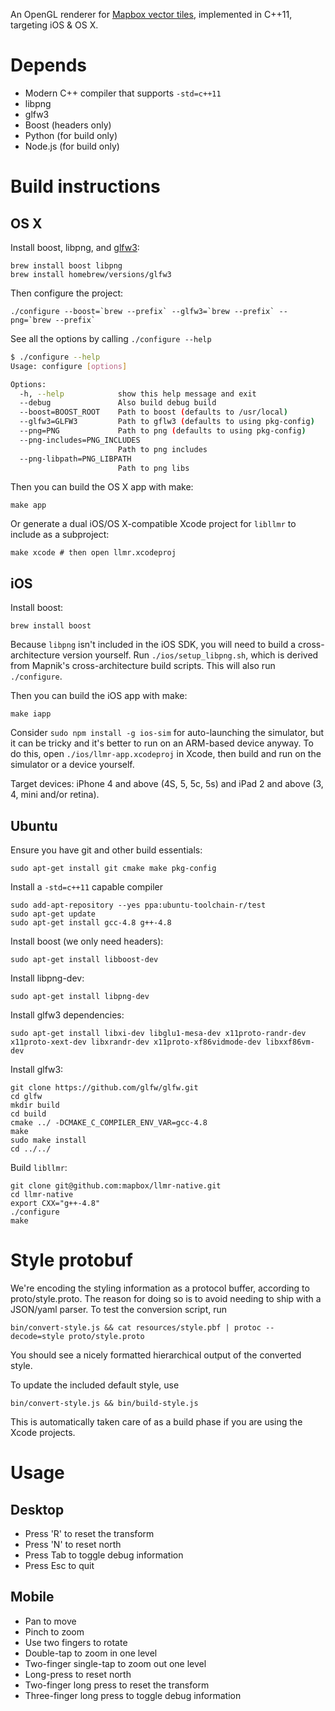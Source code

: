 An OpenGL renderer for [Mapbox vector tiles](https://www.mapbox.com/blog/vector-tiles),
implemented in C++11, targeting iOS & OS X.

# Depends

 - Modern C++ compiler that supports `-std=c++11`
 - libpng
 - glfw3
 - Boost (headers only)
 - Python (for build only)
 - Node.js (for build only)

# Build instructions

## OS X

Install boost, libpng, and [glfw3](http://www.glfw.org/docs/latest/):

```
brew install boost libpng
brew install homebrew/versions/glfw3
```

Then configure the project:

    ./configure --boost=`brew --prefix` --glfw3=`brew --prefix` --png=`brew --prefix`

See all the options by calling `./configure --help`

```sh
$ ./configure --help
Usage: configure [options]

Options:
  -h, --help            show this help message and exit
  --debug               Also build debug build
  --boost=BOOST_ROOT    Path to boost (defaults to /usr/local)
  --glfw3=GLFW3         Path to gflw3 (defaults to using pkg-config)
  --png=PNG             Path to png (defaults to using pkg-config)
  --png-includes=PNG_INCLUDES
                        Path to png includes
  --png-libpath=PNG_LIBPATH
                        Path to png libs
```

Then you can build the OS X app with make:

    make app

Or generate a dual iOS/OS X-compatible Xcode project for `libllmr` to include as a subproject:

    make xcode # then open llmr.xcodeproj

## iOS

Install boost: 

    brew install boost

Because `libpng` isn't included in the iOS SDK, you will need to build a cross-architecture version yourself. Run `./ios/setup_libpng.sh`, which is derived from Mapnik's cross-architecture build scripts. This will also run `./configure`. 

Then you can build the iOS app with make: 

    make iapp

Consider `sudo npm install -g ios-sim` for auto-launching the simulator, but it can be tricky and it's better to run on an ARM-based device anyway. To do this, open `./ios/llmr-app.xcodeproj` in Xcode, then build and run on the simulator or a device yourself. 

Target devices: iPhone 4 and above (4S, 5, 5c, 5s) and iPad 2 and above (3, 4, mini and/or retina). 

## Ubuntu

Ensure you have git and other build essentials:

    sudo apt-get install git cmake make pkg-config

Install a `-std=c++11` capable compiler

    sudo add-apt-repository --yes ppa:ubuntu-toolchain-r/test
    sudo apt-get update
    sudo apt-get install gcc-4.8 g++-4.8

Install boost (we only need headers):

    sudo apt-get install libboost-dev

Install libpng-dev:

    sudo apt-get install libpng-dev

Install glfw3 dependencies:

    sudo apt-get install libxi-dev libglu1-mesa-dev x11proto-randr-dev x11proto-xext-dev libxrandr-dev x11proto-xf86vidmode-dev libxxf86vm-dev

Install glfw3:

    git clone https://github.com/glfw/glfw.git
    cd glfw
    mkdir build
    cd build
    cmake ../ -DCMAKE_C_COMPILER_ENV_VAR=gcc-4.8
    make
    sudo make install
    cd ../../

Build `libllmr`:

    git clone git@github.com:mapbox/llmr-native.git
    cd llmr-native
    export CXX="g++-4.8"
    ./configure
    make

# Style protobuf

We're encoding the styling information as a protocol buffer, according to
proto/style.proto. The reason for doing so is to avoid needing to ship with a
JSON/yaml parser. To test the conversion script, run

```
bin/convert-style.js && cat resources/style.pbf | protoc --decode=style proto/style.proto
```

You should see a nicely formatted hierarchical output of the converted style.


To update the included default style, use

```
bin/convert-style.js && bin/build-style.js
```

This is automatically taken care of as a build phase if you are using the Xcode projects. 

# Usage

## Desktop

- Press 'R' to reset the transform
- Press 'N' to reset north
- Press Tab to toggle debug information
- Press Esc to quit

## Mobile

- Pan to move
- Pinch to zoom
- Use two fingers to rotate
- Double-tap to zoom in one level
- Two-finger single-tap to zoom out one level
- Long-press to reset north
- Two-finger long press to reset the transform
- Three-finger long press to toggle debug information
